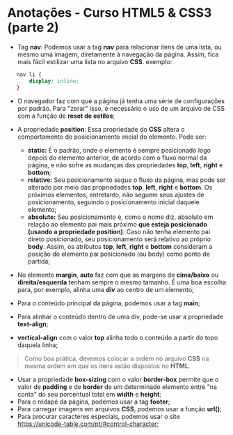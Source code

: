# Anotações - Curso HTML5 & CSS3 (parte 2)

 - Tag **nav**: Podemos usar a tag **nav** para relacionar itens de uma lista, ou mesmo uma imagem, diretamente à navegação da página. Assim, fica mais fácil estilizar uma lista no arquivo **CSS**. exemplo:

 ```css
    nav li {
        display: inline;
    }
```
  
 - O navegador faz com que a página já tenha uma série de configurações por padrão. Para "zerar" isso, é necessário o uso de um arquivo de CSS com a função de **reset de estilos**;

 - A propriedade **position**: Essa propriedade do **CSS** altera o comportamento do posicionamento inicial do elemento. Pode ser:
   - **static:** É o padrão, onde o elemento é sempre posicionado logo depois do elemento anterior, de acordo com o fluxo normal da página, e não sofre as mudanças das propriedades **top**, **left**, **right** e **bottom**;  
   - **relative:** Seu posicionamento segue o fluxo da página, mas pode ser alterado por meio das propriedades **top**, **left**, **right** e **bottom**. Os próximos elementos, entretanto, não seguem seus ajustes de posicionamento, seguindo o posicionamento inicial daquele elemento;
   - **absolute:** Seu posicionamento é, como o nome diz, absoluto em relação ao elemento pai mais próximo **que esteja posicionado (usando a propriedade position)**. Caso não tenha elemento pai direto posicionado, seu posicionamento será relativo ao próprio **body**. Assim, os atributos **top**, **left**, **right** e **bottom** consideram a posição do elemento pai posicionado (ou body) como ponto de partida;

- No elemento **margin**, **auto** faz com que as margens de **cima/baixo** ou **direita/esquerda** tenham sempre o mesmo tamanho. É uma boa escolha para, por exemplo, alinha uma **div** ao centro de um elemento;
- Para o conteúdo principal da página, podemos usar a tag **main**;
- Para alinhar o conteúdo dentro de uma div, pode-se usar a propriedade **text-align**;
- **vertical-align** com o valor **top** alinha todo o conteúdo a partir do topo daquela linha;

> Como boa prática, devemos colocar a ordem no arquivo **CSS** na mesma ordem em que os itens estão dispostos no **HTML**.

- Usar a propriedade **box-sizing** com o valor **border-box** permite que o valor de **padding** e de **border** de um determinado elemento entre "na conta" do seu porcentual total em **width** e **height**; 
- Para o rodapé da página, podemos usar a tag **footer**;
- Para carregar imagens em arquivos **CSS**, podemos usar a função **url()**;
- Para procurar caracteres especiais, podemos usar o site https://unicode-table.com/pt/#control-character;
